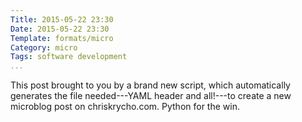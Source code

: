 ```yaml
---
Title: 2015-05-22 23:30
Date: 2015-05-22 23:30
Template: formats/micro
Category: micro
Tags: software development
...
```


This post brought to you by a brand new script, which automatically generates
the file needed---YAML header and all!---to create a new microblog post on
chriskrycho.com. Python for the win.
